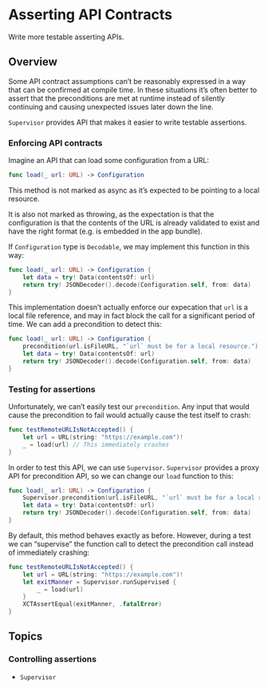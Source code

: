 # Asserting API Contracts

Write more testable asserting APIs.

## Overview

Some API contract assumptions can’t be reasonably expressed in a way that can be confirmed at compile time.
In these situations it’s often better to assert that the preconditions are met at runtime instead of silently continuing
and causing unexpected issues later down the line.

``Supervisor`` provides API that makes it easier to write testable assertions.

### Enforcing API contracts

Imagine an API that can load some configuration from a URL:

```swift
func load(_ url: URL) -> Configuration
```

This method is not marked as async as it’s expected to be pointing to a local resource.

It is also not marked as throwing, as the expectation is that the configuration is that the contents of the URL is 
already validated to exist and have the right format (e.g. is embedded in the app bundle).

If `Configuration` type is `Decodable`, we may implement this function in this way:

```swift
func load(_ url: URL) -> Configuration {
    let data = try! Data(contentsOf: url)
    return try! JSONDecoder().decode(Configuration.self, from: data)
}
```

This implementation doesn’t actually enforce our expecation that `url` is a local file reference, and may in fact block
the call for a significant period of time. We can add a precondition to detect this:

```swift
func load(_ url: URL) -> Configuration {
    precondition(url.isFileURL, "`url` must be for a local resource.")
    let data = try! Data(contentsOf: url)
    return try! JSONDecoder().decode(Configuration.self, from: data)
}
```

### Testing for assertions

Unfortunately, we can’t easily test our `precondition`. Any input that would cause the precondition to fail would
actually cause the test itself to crash:

```swift
func testRemoteURLIsNotAccepted() {
    let url = URL(string: "https://example.com")!
    _ = load(url) // This immediately crashes
}
```

In order to test this API, we can use ``Supervisor``. `Supervisor` provides a proxy API for precondition API, so we
can change our `load` function to this:

```swift
func load(_ url: URL) -> Configuration {
    Supervisor.precondition(url.isFileURL, "`url` must be for a local resource.")
    let data = try! Data(contentsOf: url)
    return try! JSONDecoder().decode(Configuration.self, from: data)
}
```

By default, this method behaves exactly as before. However, during a test we can “supervise” the function call to detect
the precondition call instead of immediately crashing:

```swift
func testRemoteURLIsNotAccepted() {
    let url = URL(string: "https://example.com")!
    let exitManner = Supervisor.runSupervised {
        _ = load(url)
    }
    XCTAssertEqual(exitManner, .fatalError)
}
```

## Topics

### Controlling assertions 

- ``Supervisor``

